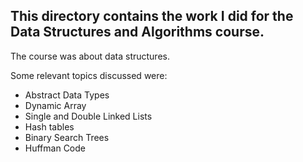## This directory contains the work I did for the Data Structures and Algorithms course.

The course was about data structures.

Some relevant topics discussed were:
* Abstract Data Types
* Dynamic Array
* Single and Double Linked Lists
* Hash tables
* Binary Search Trees
* Huffman Code